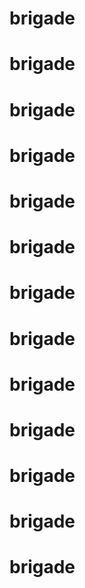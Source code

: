 # brigade
# brigade
# brigade
# brigade
# brigade
# brigade
# brigade
# brigade
# brigade
# brigade
# brigade
# brigade
# brigade
